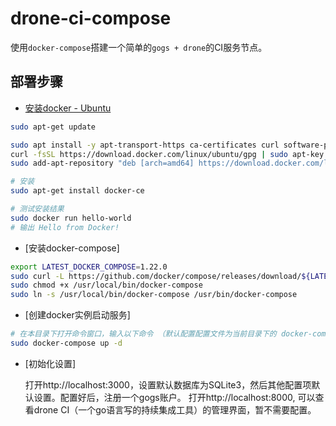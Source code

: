 # drone-ci-compose

使用`docker-compose`搭建一个简单的`gogs + drone`的CI服务节点。

## 部署步骤

* [安装docker - Ubuntu](https://docs.docker.com/install/linux/docker-ce/ubuntu/)

```bash
sudo apt-get update

sudo apt install -y apt-transport-https ca-certificates curl software-properties-common
curl -fsSL https://download.docker.com/linux/ubuntu/gpg | sudo apt-key add -
sudo add-apt-repository "deb [arch=amd64] https://download.docker.com/linux/ubuntu $(lsb_release -cs) stable"

# 安装
sudo apt-get install docker-ce

# 测试安装结果
sudo docker run hello-world
# 输出 Hello from Docker!
```


* [安装docker-compose]

```bash
export LATEST_DOCKER_COMPOSE=1.22.0
sudo curl -L https://github.com/docker/compose/releases/download/${LATEST_DOCKER_COMPOSE}/docker-compose-$(uname -s)-$(uname -m) -o /usr/local/bin/docker-compose
sudo chmod +x /usr/local/bin/docker-compose
sudo ln -s /usr/local/bin/docker-compose /usr/bin/docker-compose
```

* [创建docker实例启动服务]

```bash
# 在本目录下打开命令窗口，输入以下命令 （默认配置配置文件为当前目录下的 docker-compose.yml文件
sudo docker-compose up -d
```

* [初始化设置]
  
  打开http://localhost:3000，设置默认数据库为SQLite3，然后其他配置项默认设置。配置好后，注册一个gogs账户。
  打开http://localhost:8000, 可以查看drone CI（一个go语言写的持续集成工具）的管理界面，暂不需要配置。
